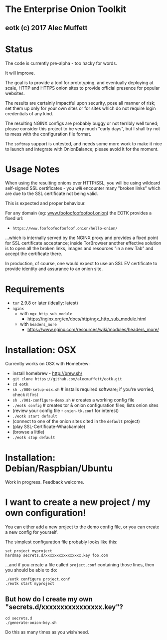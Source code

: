 # The Enterprise Onion Toolkit
## eotk (c) 2017 Alec Muffett


# Status

The code is currently pre-alpha - too hacky for words.

It will improve.

The goal is to provide a tool for prototyping, and eventually
deploying at scale, HTTP and HTTPS onion sites to provide official
presence for popular websites.

The results are certainly impactful upon security, pose all manner of
risk; set them up only for your own sites or for sites which do not
require login credentials of any kind.

The resulting NGINX configs are probably buggy or not terribly well
tuned; please consider this project to be very much "early days", but
I shall try not to mess with the configuration file format.

The `softmap` support is untested, and needs some more work to make it
nice to launch and integrate with OnionBalance; please avoid it for
the moment.


# Usage Notes

When using the resulting onions over HTTP/SSL, you will be using
wildcard self-signed SSL certificates - you *will* encounter many
"broken links" which are due to the SSL certificate not being valid.

This is expected and proper behaviour.

For any domain (eg: www.foofoofoofoofoof.onion) the EOTK provides a
fixed url:

* `https://www.foofoofoofoofoof.onion/hello-onion/`

...which is internally served by the NGINX proxy and provides a fixed
point for SSL certificate acceptance; inside TorBrowser another
effective solution is to open all the broken links, images and
resources "in a new Tab" and accept the certificate there.

In production, of course, one would expect to use an SSL EV
certificate to provide identity and assurance to an onion site.


# Requirements

* `tor` 2.9.8 or later (ideally: latest)
* `nginx`
  * with `ngx_http_sub_module`
    * https://nginx.org/en/docs/http/ngx_http_sub_module.html
  * with `headers_more`
    * https://www.nginx.com/resources/wiki/modules/headers_more/

# Installation: OSX

Currently works on OSX with Homebrew:

* install homebrew - http://brew.sh/
* `git clone https://github.com/alecmuffett/eotk.git`
* `cd eotk`
* `sh ./000-setup-osx.sh` # installs required software; if you're worried, check it first
* `sh ./001-configure-demo.sh` # creates a working config file
* `./eotk config` # creates tor & onion configuration files; lists onion sites
* (review your config file - `onion-tk.conf` for interest)
* `./eotk start default`
* (connect to one of the onion sites cited in the `default` project)
* (play SSL-Certificate-Whackamole)
* (browse a little)
* `./eotk stop default`

# Installation: Debian/Raspbian/Ubuntu

Work in progress. Feedback welcome.

# I want to create a new project / my own configuration!

You can either add a new project to the demo config file, or you can
create a new config for yourself.

The simplest configuration file probably looks like this:

```
set project myproject
hardmap secrets.d/xxxxxxxxxxxxxxxx.key foo.com
```

...and if you create a file called `project.conf` containing those
lines, then you should be able to do:

```
./eotk configure project.conf
./eotk start myproject
```

## But how do I create my own "secrets.d/xxxxxxxxxxxxxxxx.key"?

```
cd secrets.d
./generate-onion-key.sh
```

Do this as many times as you wish/need.
